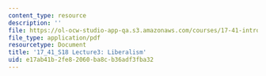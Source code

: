 ```yaml
---
content_type: resource
description: ''
file: https://ol-ocw-studio-app-qa.s3.amazonaws.com/courses/17-41-introduction-to-international-relations-spring-2018/e17ab41b2fe82060ba8cb36adf3fba32_MIT17_41S18_lec3.pdf
file_type: application/pdf
resourcetype: Document
title: '17_41_S18 Lecture3: Liberalism'
uid: e17ab41b-2fe8-2060-ba8c-b36adf3fba32
---
```

